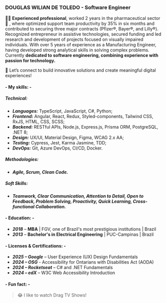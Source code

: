 ### DOUGLAS WILIAN DE TOLEDO - Software Engineer

👨‍💻 **Experienced professional**, worked 2 years in the pharmaceutical sector 💊 , where optimized support team productivity by 35% in six months and contributed to securing three major contracts (Pfizer®, Bayer®, and Lilly®). Recognized entrepreneur in assistive technologies, secured funding and led research and development of projects focused on visually impaired individuals. With over 5 years of experience as a Manufacturing Engineer, having developed strong analytical skills in solving complex problems. Currently **dedicated to software engineering, combining experience with passion for technology.**

🚀 Let’s connect to build innovative solutions and create meaningful digital experiences!

#### - My skills: - 

##### Technical:
- ***Languages:*** TypeScript, JavaScript, C#, Python;
- ***Frontend:*** Angular, React, Redux, Styled-components, Tailwind CSS, RxJS, HTML, CSS, SCSS;
- ***Backend:*** RESTful APIs, Node.js, Express.js, Prisma ORM, PostgreSQL, .NET 8;
- ***Design:*** UX/UI, Material Design, Figma, WCAG 2.x AA;
- ***Testing:*** Cypress, Jest, Karma Jasmine, TDD;
- ***DevOps:*** Git, Azure DevOps, CI/CD, Docker.

##### Methodologies:
- ***Agile, Scrum, Clean Code.***

##### Soft Skills:
- ***Teamwork, Clear Communication, Attention to Detail, Open to Feedback, Problem Solving, Proactivity, Quick Learning, Cross-functional Collaboration.***


#### - Education: - 
- ***2018*** – **MBA** | FGV, one of Brazil's most prestigious institutions | Brazil
- ***2013*** – **Bachelor's in Electrical Engineering** | PUC-Campinas | Brazil

#### - Licenses & Certifications: -

- ***2025 – Google*** – User Experience (UX) Design Fundamentals
- ***2024 – OSG*** - Accessibility for Ontarians with Disabilities Act (AODA)
- ***2024 – Rocketseat*** – C# and .NET Fundamentals
- ***2024 – edX*** – W3C Web Accessibility Introduction

#### - Fun fact: -
>😂 I like to watch Drag TV Shows!
